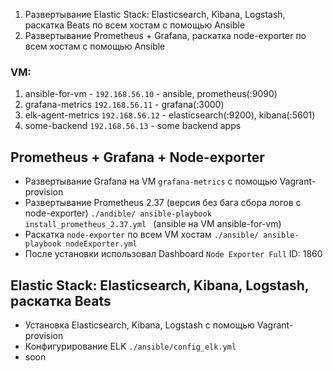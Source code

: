 1) Развертывание Elastic Stack: Elasticsearch, Kibana, Logstash, раскатка Beats по всем хостам с помощью Ansible
2) Развертывание Prometheus + Grafana, раскатка node-exporter по всем хостам с помощью Ansible 

### VM:
1) ansible-for-vm - `192.168.56.10` - ansible, prometheus(:9090)
2) grafana-metrics `192.168.56.11` - grafana(:3000) 
3) elk-agent-metrics `192.168.56.12` - elasticsearch(:9200), kibana(:5601)
4) some-backend `192.168.56.13` - some backend apps

## Prometheus + Grafana + Node-exporter 
* Развертывание Grafana на VM `grafana-metrics` с помощью Vagrant-provision
* Развертывание Prometheus 2.37 (версия без бага сбора логов с node-exporter) `./andible/ ansible-playbook install_prometheus_2.37.yml ` (ansible на VM ansible-for-vm)
* Раскатка `node-exporter` по всем VM хостам `./ansible/ ansible-playbook nodeExporter.yml`
* После установки использовал Dashboard `Node Exporter Full` ID: 1860

## Elastic Stack: Elasticsearch, Kibana, Logstash, раскатка Beats

* Установка Elasticsearch, Kibana, Logstash с помощью Vagrant-provision
* Конфигурирование ELK `./ansible/config_elk.yml`
* soon